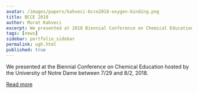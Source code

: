```yaml
---
avatar: /images/papers/kahveci-bcce2018-oxygen-binding.png
title: BCCE 2018
author: Murat Kahveci
excerpt: We presented at 2018 Biennial Conference on Chemical Education hosted by the University of Notre Dame.
tags: [news]
sidebar: portfolio_sidebar
permalink: ugh.html
published: true   
---
```


We presented at the Biennial Conference on Chemical Education hosted by the University of Notre Dame between 7/29 and 8/2, 2018.

[Read more](/aai)
